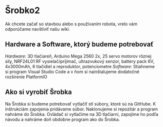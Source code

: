 # Šrobko2
Ak chcete začať so stavbou alebo s používaním robota, vrelo vám odporúčame navštíviť našu wiki.
## Hardware a Software, ktorý budeme potrebovať
_Hardware:_ 3D tlačiareň, Arduino Mega 2560 2x, 25 servo motorov rôznej sily, NRF24L01 RF vysielač/príjímač, ultrazvukový senzor, battery pack 6V, 4x3000mAh, 6 tlačidiel a reproduktor, potenciometre
_Software:_ Stiahneme si program Visual Studio Code a v ňom si nainštalujeme dodatočné rozšírenie PlatformIO
## Ako si vyrobiť Šrobka
Na Šrobka si budeme potrebovať vytlačiť stl súbory, ktoré sú na GitHube. K inštrukciám zapojenia pridávame súbor. Naklonujeme si repozitár a program nahráme do Šrobka.
Ovládač si vytlačíme na 3D tlačiarni, zapojíme ho podľa návodu a nahráme doň obdobne program ako do Šrobka.
